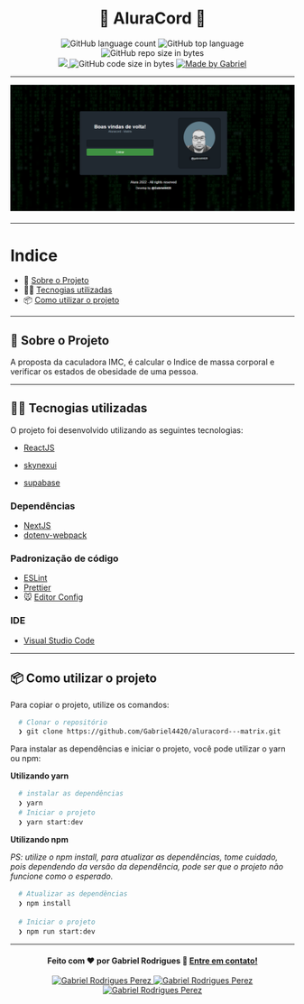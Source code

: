 <h1 align="center">
  &#x1F4F1; AluraCord &#x1F4F1;
</h1>

<p align="center">
   <img alt="GitHub language count" src="https://img.shields.io/github/languages/count/Gabriel4420/aluracord---matrix">

  <img alt="GitHub top language" src="https://img.shields.io/github/languages/top/Gabriel4420/aluracord---matrix?logo=html">

  <img alt="GitHub repo size in bytes" src="https://img.shields.io/github/repo-size/Gabriel4420/aluracord---matrix?color=green">

  <br>
  
  <a href="https://www.codacy.com/manual/Gabriel4420/aluracord---matrix?utm_source=github.com&amp;utm_medium=referral&amp;utm_content=Gabriel4420/aluracord---matrix&amp;utm_campaign=Badge_Grade">
    <img src="https://app.codacy.com/project/badge/Grade/6dd6b46abeb14e99935a2b9ac5c6ede2"/>
  </a>
  
  <img alt="GitHub code size in bytes" src="https://img.shields.io/github/last-commit/Gabriel4420/aluracord---matrix">

  <a href="https://www.linkedin.com/in/gabriel-rodrigues-perez-2069b072/">
    <img alt="Made by Gabriel" src="https://img.shields.io/badge/made%20by-Gabriel-%2304D361">
  </a>
</p>

---

<p align="center">
  <img alt="Imagem da Aplicação" src="./HomeApp.png" />
</p>

---

# Indice

- :rocket: [Sobre o Projeto](#rocket-sobre-o-projeto)
- 👨‍💻️ [Tecnogias utilizadas](#%EF%B8%8F-tecnogias-utilizadas)
- 📦️ [Como utilizar o projeto](#%EF%B8%8F-como-utilizar-o-projeto)

---

## :rocket: Sobre o Projeto

A proposta da caculadora IMC, é calcular o Indice de massa corporal e verificar os estados de obesidade de uma pessoa.

---

## 👨‍💻️ Tecnogias utilizadas

O projeto foi desenvolvido utilizando as seguintes tecnologias:

- [ReactJS](https://pt-br.reactjs.org/docs/getting-started.html)

- [skynexui](https://skynexui.dev/)
- [supabase](https://supabase.com/)

### Dependências

- [NextJS](https://nextjs.org/docs/getting-started)
- [dotenv-webpack](https://github.com/mrsteele/dotenv-webpack)

### Padronização de código

- [ESLint](https://eslint.org/)
- [Prettier](https://prettier.io/)
- :mouse: [Editor Config](https://editorconfig.org/)

### IDE

- [Visual Studio Code](https://code.visualstudio.com/)

---

## 📦️ Como utilizar o projeto

Para copiar o projeto, utilize os comandos:

```bash
  # Clonar o repositório
  ❯ git clone https://github.com/Gabriel4420/aluracord---matrix.git

```

Para instalar as dependências e iniciar o projeto, você pode utilizar o yarn ou npm:

**Utilizando yarn**

```bash
  # instalar as dependências
  ❯ yarn
  # Iniciar o projeto
  ❯ yarn start:dev
```

**Utilizando npm**

_PS: utilize o npm install, para atualizar as dependências, tome cuidado, pois dependendo da versão da dependência, pode ser que o projeto não funcione como o esperado._

```bash
  # Atualizar as dependências
  ❯ npm install

  # Iniciar o projeto
  ❯ npm run start:dev
```

---

<h4 align="center">
  Feito com ❤️ por Gabriel Rodrigues 👋️ <a href="mailto:gabriel_rodrigues_perez@hotmail.com">Entre em contato!</a>
</h4>

<p align="center">

  <a href="https://www.linkedin.com/in/gabriel-rodrigues-perez-2069b072/">
    <img alt="Gabriel Rodrigues Perez" src="https://img.shields.io/badge/LinkedIn-Gabriel_Rodrigues-0e76a8?style=flat&logoColor=white&logo=linkedin">
  </a>
  <a href="https://www.facebook.com/gabriel.rodrigues.perez">
    <img alt="Gabriel Rodrigues Perez" src="https://img.shields.io/badge/Facebook-Gabriel_Rodrigues-1778F2?style=flat&logoColor=white&logo=facebook">
  </a>
  <a href="https://www.instagram.com/gabriel_rodrigues_perez/">
    <img alt="Gabriel Rodrigues Perez" src="https://img.shields.io/badge/Instagram-@gabriel4420-833AB4?style=flat&logoColor=white&logo=instagram">
  </a>
  
  
</p>
